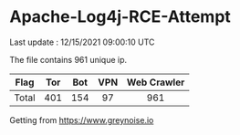 
# Apache-Log4j-RCE-Attempt

Last update : 12/15/2021 09:00:10 UTC

The file contains 961 unique ip.

| Flag | Tor | Bot | VPN | Web Crawler|
| :---:   | :-: | :-: | :-: | :-: |
| Total | 401 | 154 | 97 | 961 |

Getting from https://www.greynoise.io